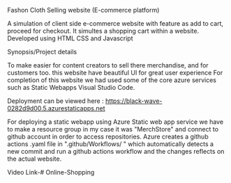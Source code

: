 Fashon Cloth Selling website (E-commerce platform)

A simulation of client side e-commerce website with feature as add to cart, proceed for checkout. It simultes a shopping cart within a website. Developed using HTML CSS and Javascript

Synopsis/Project details

To make easier for content creators to sell there merchandise, and for customers too. this website have beautiful UI for great user experience For completion of this website we had used some of the core azure services such as Static Webapps Visual Studio Code.

Deployment can be viewed here : https://black-wave-0282d9d00.5.azurestaticapps.net

For deploying a static webapp using Azure Static web app service we have to make a resource group in my case it was "MerchStore" and connect to github account in order to access repositories. Azure creates a github actions .yaml file in ".github/Workflows/ " which automatically detects a new commit and run a github actions workflow and the changes reflects on the actual website.

Video Link-# Online-Shopping
